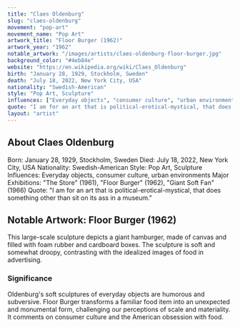 ```yaml
---
title: "Claes Oldenburg"
slug: "claes-oldenburg"
movement: "pop-art"
movement_name: "Pop Art"
artwork_title: "Floor Burger (1962)"
artwork_year: "1962"
notable_artwork: "/images/artists/claes-oldenburg-floor-burger.jpg"
background_color: "#4eb84e"
website: "https://en.wikipedia.org/wiki/Claes_Oldenburg"
birth: "January 28, 1929, Stockholm, Sweden"
death: "July 18, 2022, New York City, USA"
nationality: "Swedish-American"
style: "Pop Art, Sculpture"
influences: ["Everyday objects", "consumer culture", "urban environments"]
quote: "I am for an art that is political-erotical-mystical, that does something other than sit on its ass in a museum."
layout: "artist"
---
```


## About Claes Oldenburg

Born: January 28, 1929, Stockholm, Sweden Died: July 18, 2022, New York City, USA Nationality: Swedish-American Style: Pop Art, Sculpture Influences: Everyday objects, consumer culture, urban environments Major Exhibitions: "The Store" (1961), "Floor Burger" (1962), "Giant Soft Fan" (1966) Quote: "I am for an art that is political-erotical-mystical, that does something other than sit on its ass in a museum."

## Notable Artwork: Floor Burger (1962)

This large-scale sculpture depicts a giant hamburger, made of canvas and filled with foam rubber and cardboard boxes. The sculpture is soft and somewhat droopy, contrasting with the idealized images of food in advertising.

### Significance

Oldenburg's soft sculptures of everyday objects are humorous and subversive. Floor Burger transforms a familiar food item into an unexpected and monumental form, challenging our perceptions of scale and materiality. It comments on consumer culture and the American obsession with food.
